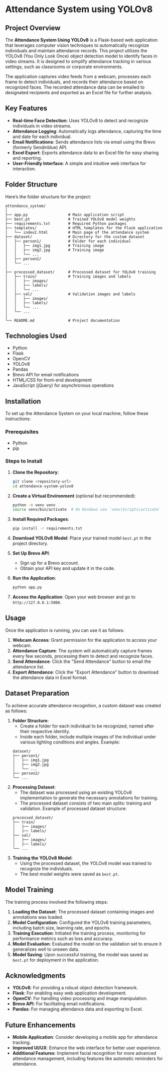 
# Attendance System using YOLOv8
## Project Overview

The **Attendance System Using YOLOv8** is a Flask-based web application that leverages computer vision techniques to automatically recognize individuals and maintain attendance records. This project utilizes the YOLOv8 (You Only Look Once) object detection model to identify faces in video streams. It is designed to simplify attendance tracking in various settings, such as classrooms or corporate environments.

The application captures video feeds from a webcam, processes each frame to detect individuals, and records their attendance based on recognized faces. The recorded attendance data can be emailed to designated recipients and exported as an Excel file for further analysis.

## Key Features

- **Real-time Face Detection**: Uses YOLOv8 to detect and recognize individuals in video streams.
- **Attendance Logging**: Automatically logs attendance, capturing the time and date for each individual.
- **Email Notifications**: Sends attendance lists via email using the Brevo (formerly Sendinblue) API.
- **Excel Export**: Exports attendance data to an Excel file for easy sharing and reporting.
- **User-Friendly Interface**: A simple and intuitive web interface for interaction.

## Folder Structure

Here’s the folder structure for the project:

```
attendance_system/
│
├── app.py                  # Main application script
├── best.pt                 # Trained YOLOv8 model weights
├── requirements.txt        # Required Python packages
├── templates/              # HTML templates for the Flask application
│   └── index2.html         # Main page of the attendance system
├── dataset/                # Directory for the custom dataset
│   ├── person1/            # Folder for each individual
│   │   ├── img1.jpg        # Training image
│   │   ├── img2.jpg        # Training image
│   │   └── ...
│   ├── person2/
│   └── ...
│
├── processed_dataset/      # Processed dataset for YOLOv8 training
│   ├── train/              # Training images and labels
│   │   ├── images/
│   │   ├── labels/
│   │   └── ...
│   ├── val/                # Validation images and labels
│   │   ├── images/
│   │   ├── labels/
│   │   └── ...
│   └── ...
│
└── README.md               # Project documentation
```
## Technologies Used

- Python
- Flask
- OpenCV
- YOLOv8
- Pandas
- Brevo API for email notifications
- HTML/CSS for front-end development
- JavaScript (jQuery) for asynchronous operations

## Installation

To set up the Attendance System on your local machine, follow these instructions:

### Prerequisites

- Python
- pip

### Steps to Install

1. **Clone the Repository**:
   ```bash
   git clone <repository-url>
   cd attendance-system-yolov8
   ```

2. **Create a Virtual Environment** (optional but recommended):
   ```bash
   python -m venv venv
   source venv/bin/activate  # On Windows use `venv\Scripts\activate`
   ```

3. **Install Required Packages**:
   ```bash
   pip install -r requirements.txt
   ```

4. **Download YOLOv8 Model**:
   Place your trained model `best.pt` in the project directory.

5. **Set Up Brevo API**:
   - Sign up for a Brevo account.
   - Obtain your API key and update it in the code.

6. **Run the Application**:
   ```bash
   python app.py
   ```

7. **Access the Application**:
   Open your web browser and go to `http://127.0.0.1:5000`.

## Usage

Once the application is running, you can use it as follows:

1. **Webcam Access**: Grant permission for the application to access your webcam.
2. **Attendance Capture**: The system will automatically capture frames every few seconds, processing them to detect and recognize faces.
3. **Send Attendance**: Click the "Send Attendance" button to email the attendance list.
4. **Export Attendance**: Click the "Export Attendance" button to download the attendance data in Excel format.

## Dataset Preparation

To achieve accurate attendance recognition, a custom dataset was created as follows:

1. **Folder Structure**:
   - Create a folder for each individual to be recognized, named after their respective identity.
   - Inside each folder, include multiple images of the individual under various lighting conditions and angles.
   Example:
   ```
   dataset/
   ├── person1/
   │   ├── img1.jpg
   │   ├── img2.jpg
   │   └── ...
   ├── person2/
   └── ...
   ```
2. **Processing Dataset**:
   - The dataset was processed using an existing YOLOv8 implementation to generate the necessary annotations for training.
   - The processed dataset consists of two main splits: training and validation.
   Example of processed dataset structure:
   ```
   processed_dataset/
   ├── train/
   │   ├── images/
   │   ├── labels/
   ├── val/
   │   ├── images/
   │   ├── labels/
   └── ...
   ```
3. **Training the YOLOv8 Model**:
   - Using the processed dataset, the YOLOv8 model was trained to recognize the individuals.
   - The best model weights were saved as `best.pt`.

## Model Training

The training process involved the following steps:

1. **Loading the Dataset**: The processed dataset containing images and annotations was loaded.
2. **Model Configuration**: Configured the YOLOv8 training parameters, including batch size, learning rate, and epochs.
3. **Training Execution**: Initiated the training process, monitoring for performance metrics such as loss and accuracy.
4. **Model Evaluation**: Evaluated the model on the validation set to ensure it generalizes well to unseen data.
5. **Model Saving**: Upon successful training, the model was saved as `best.pt` for deployment in the application.

## Acknowledgments

- **YOLOv8**: For providing a robust object detection framework.
- **Flask**: For enabling easy web application development.
- **OpenCV**: For handling video processing and image manipulation.
- **Brevo API**: For facilitating email notifications.
- **Pandas**: For managing attendance data and exporting to Excel.

## Future Enhancements

- **Mobile Application**: Consider developing a mobile app for attendance tracking.
- **Improved UI/UX**: Enhance the web interface for better user experience.
- **Additional Features**: Implement facial recognition for more advanced attendance management, including features like automatic reminders for attendance.
